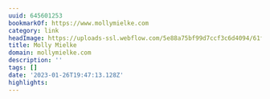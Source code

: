 ```yaml
---
uuid: 645601253
bookmarkOf: https://www.mollymielke.com
category: link
headImage: https://uploads-ssl.webflow.com/5e88a75bf99d7ccf3c6d4094/61fce8dd9f54252d83b4c077_Frame%2033.png
title: Molly Mielke
domain: mollymielke.com
description: ''
tags: []
date: '2023-01-26T19:47:13.128Z'
highlights:
---
```



